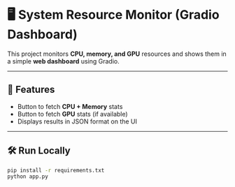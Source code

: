 # 🖥️ System Resource Monitor (Gradio Dashboard)

This project monitors **CPU, memory, and GPU** resources and shows them in a simple **web dashboard** using Gradio.

---

## 🚀 Features
- Button to fetch **CPU + Memory** stats  
- Button to fetch **GPU** stats (if available)  
- Displays results in JSON format on the UI  

---

## 🛠️ Run Locally
```bash
pip install -r requirements.txt
python app.py

